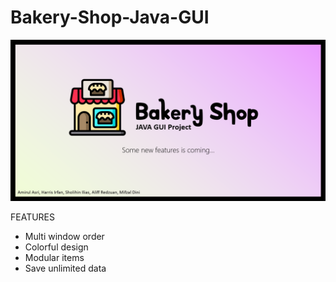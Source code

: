 # Bakery-Shop-Java-GUI
![alt text](https://github.com/amirulasri/Bakery-Shop-Java-GUI/blob/master/banner.png?raw=true)

FEATURES
- Multi window order
- Colorful design
- Modular items
- Save unlimited data
